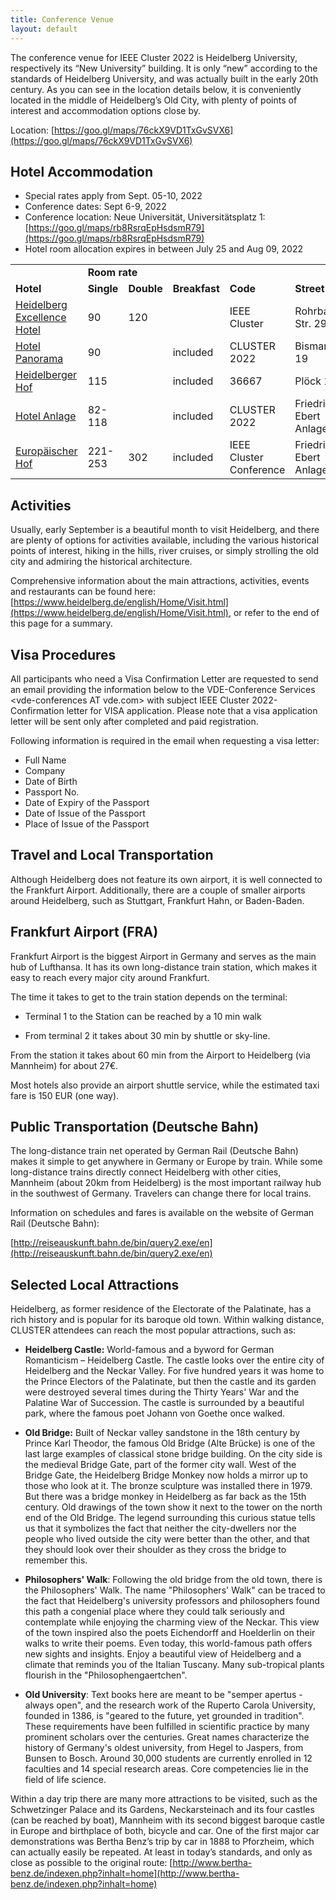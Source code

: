 ```yaml
---
title: Conference Venue
layout: default
---
```


The conference venue for IEEE Cluster 2022 is Heidelberg University, respectively its “New University” building. It is only “new” according to the standards of Heidelberg University, and was actually built in the early 20th century. As you can see in the location details below, it is conveniently located in the middle of Heidelberg’s Old City, with plenty of points of interest and accommodation options close by.

Location: [https://goo.gl/maps/76ckX9VD1TxGvSVX6](https://goo.gl/maps/76ckX9VD1TxGvSVX6)

## **Hotel Accommodation**

* Special rates apply from Sept. 05-10, 2022
* Conference dates: Sept 6-9, 2022
* Conference location: Neue Universität, Universitätsplatz 1: [https://goo.gl/maps/rb8RsrqEpHsdsmR79](https://goo.gl/maps/rb8RsrqEpHsdsmR79)
* Hotel room allocation expires in between July 25 and Aug 09, 2022

<table>
  <tr>
   <td>
   </td>
   <td colspan="2" >
<strong>Room rate</strong>
   </td>
   <td>
   </td>
   <td>
   </td>
   <td>
   </td>
   <td>
   </td>
   <td>
   </td>
  </tr>
  <tr>
   <td><strong>Hotel</strong>
   </td>
   <td><strong>Single</strong>
   </td>
   <td><strong>Double</strong>
   </td>
   <td><strong>Breakfast</strong>
   </td>
   <td><strong>Code</strong>
   </td>
   <td><strong>Street</strong>
   </td>
   <td><strong>Phone</strong>
   </td>
   <td><strong>Email</strong>
   </td>
  </tr>
  <tr>
   <td><a href="https://www.the-heidelberg.de">Heidelberg Excellence Hotel</a>
   </td>
   <td>90
   </td>
   <td>120
   </td>
   <td>
   </td>
   <td>IEEE Cluster
   </td>
   <td>Rohrbacher Str. 29
   </td>
   <td>+49 6221 9150
   </td>
   <td><a href="mailto:info@the-heidelberg.de">info@the-heidelberg.de</a>
   </td>
  </tr>
  <tr>
   <td><a href="https://www.panorama-heidelberg.de">Hotel Panorama</a>
   </td>
   <td>90
   </td>
   <td>
   </td>
   <td>included
   </td>
   <td>CLUSTER 2022
   </td>
   <td>Bismarckstr. 19
   </td>
   <td>+49 6221 1852100
   </td>
   <td><a href="mailto:info@panorama-heidelberg.de">info@panorama-heidelberg.de</a>
   </td>
  </tr>
  <tr>
   <td><a href="https://www.hotel-heidelbergerhof.de">Heidelberger Hof</a>
   </td>
   <td>115
   </td>
   <td>
   </td>
   <td>included
   </td>
   <td>36667
   </td>
   <td>Plöck 1
   </td>
   <td>+49 6221 905700
   </td>
   <td><a href="mailto:hotel@hotel-heidelbergerhof.de">hotel@hotel-heidelbergerhof.de</a>
   </td>
  </tr>
  <tr>
   <td><a href="https://www.hotel-anlage.de">Hotel Anlage</a>
   </td>
   <td>82-118
   </td>
   <td>
   </td>
   <td>included
   </td>
   <td>CLUSTER 2022
   </td>
   <td>Friedrich Ebert Anlage 32
   </td>
   <td>+49 6221 5850960
   </td>
   <td><a href="mailto:info@hotel-anlage.de">info@hotel-anlage.de</a>
   </td>
  </tr>
  <tr>
   <td><a href="https://www.europaeischerhof.com">Europäischer Hof</a>
   </td>
   <td>221-253
   </td>
   <td>302
   </td>
   <td>included
   </td>
   <td>IEEE Cluster Conference
   </td>
   <td>Friedrich Ebert Anlage 1
   </td>
   <td>+49 6221/515-501
   </td>
   <td><a href="mailto:reservations@europaeischerhof.com">reservations@europaeischerhof.com</a>
   </td>
  </tr>
</table>

## **Activities**

Usually, early September is a beautiful month to visit Heidelberg, and there are plenty of options for activities available, including the various historical points of interest, hiking in the hills, river cruises, or simply strolling the old city and admiring the historical architecture.

Comprehensive information about the main attractions, activities, events and restaurants can be found here: [https://www.heidelberg.de/english/Home/Visit.html](https://www.heidelberg.de/english/Home/Visit.html), or refer to the end of this page for a summary.

## Visa Procedures

All participants who need a Visa Confirmation Letter are requested to send an email providing the information below to the VDE-Conference Services &lt;vde-conferences AT vde.com> with subject IEEE Cluster 2022-Confirmation letter for VISA application. Please note that a visa application letter will be sent only after completed and paid registration.

Following information is required in the email when requesting a visa letter:

* Full Name
* Company
* Date of Birth
* Passport No.
* Date of Expiry of the Passport
* Date of Issue of the Passport
* Place of Issue of the Passport

## Travel and Local Transportation

Although Heidelberg does not feature its own airport, it is well connected to the Frankfurt Airport. Additionally, there are a couple of smaller airports around Heidelberg, such as Stuttgart, Frankfurt Hahn, or Baden-Baden.


## **Frankfurt Airport (FRA)**

Frankfurt Airport is the biggest Airport in Germany and serves as the main hub of Lufthansa. It has its own long-distance train station, which makes it easy to reach every major city around Frankfurt.



The time it takes to get to the train station depends on the terminal:

-  Terminal 1 to the Station can be reached by a 10 min walk

-  From terminal 2 it takes about 30 min by shuttle or sky-line.

From the station it takes about 60 min from the Airport to Heidelberg (via Mannheim) for about 27€.

Most hotels also provide an airport shuttle service, while the estimated taxi fare is 150 EUR (one way).

## **Public Transportation (Deutsche Bahn)**

The long-distance train net operated by German Rail (Deutsche Bahn) makes it simple to get anywhere in Germany or Europe by train. While some long-distance trains directly connect Heidelberg with other cities, Mannheim (about 20km from Heidelberg) is the most important railway hub in the southwest of Germany. Travelers can change there for local trains.

Information on schedules and fares is available on the website of German Rail (Deutsche Bahn):

[http://reiseauskunft.bahn.de/bin/query2.exe/en](http://reiseauskunft.bahn.de/bin/query2.exe/en)


## Selected Local Attractions

Heidelberg, as former residence of the Electorate of the Palatinate, has a rich history and is popular for its baroque old town. Within walking distance, CLUSTER attendees can reach the most popular attractions, such as:


-  **Heidelberg Castle:** World-famous and a byword for German Romanticism – Heidelberg Castle. The castle looks over the entire city of Heidelberg and the Neckar Valley. For five hundred years it was home to the Prince Electors of the Palatinate, but then the castle and its garden were destroyed several times during the Thirty Years' War and the Palatine War of Succession. The castle is surrounded by a beautiful park, where the famous poet Johann von Goethe once walked.


-  **Old Bridge:** Built of Neckar valley sandstone in the 18th century by Prince Karl Theodor, the famous Old Bridge (Alte Brücke) is one of the last large examples of classical stone bridge building. On the city side is the medieval Bridge Gate, part of the former city wall. West of the Bridge Gate, the Heidelberg Bridge Monkey now holds a mirror up to those who look at it. The bronze sculpture was installed there in 1979. But there was a bridge monkey in Heidelberg as far back as the 15th century. Old drawings of the town show it next to the tower on the north end of the Old Bridge. The legend surrounding this curious statue tells us that it symbolizes the fact that neither the city-dwellers nor the people who lived outside the city were better than the other, and that they should look over their shoulder as they cross the bridge to remember this.


-  **Philosophers' Walk**: Following the old bridge from the old town, there is the Philosophers' Walk. The name "Philosophers' Walk" can be traced to the fact that Heidelberg's university professors and philosophers found this path a congenial place where they could talk seriously and contemplate while enjoying the charming view of the Neckar. This view of the town inspired also the poets Eichendorff and Hoelderlin on their walks to write their poems. Even today, this world-famous path offers new sights and insights. Enjoy a beautiful view of Heidelberg and a climate that reminds you of the Italian Tuscany. Many sub-tropical plants flourish in the "Philosophengaertchen".


-  **Old University**: Text books here are meant to be "semper apertus - always open", and the research work of the Ruperto Carola University, founded in 1386, is "geared to the future, yet grounded in tradition". These requirements have been fulfilled in scientific practice by many prominent scholars over the centuries. Great names characterize the history of Germany's oldest university, from Hegel to Jaspers, from Bunsen to Bosch. Around 30,000 students are currently enrolled in 12 faculties and 14 special research areas. Core competencies lie in the field of life science.

Within a day trip there are many more attractions to be visited, such as the Schwetzinger Palace and its Gardens, Neckarsteinach and its four castles (can be reached by boat), Mannheim with its second biggest baroque castle in Europe and birthplace of both, bicycle and car. One of the first major car demonstrations was Bertha Benz’s trip by car in 1888 to Pforzheim, which can actually easily be repeated. At least in today’s standards, and only as close as possible to the original route: [http://www.bertha-benz.de/indexen.php?inhalt=home](http://www.bertha-benz.de/indexen.php?inhalt=home)
